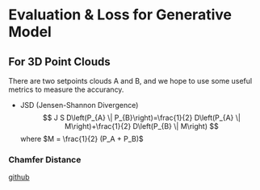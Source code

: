 # Evaluation & Loss for Generative Model





## For 3D Point Clouds

There are two setpoints clouds A and B, and we hope to use some useful metrics to measure the accurancy.

- JSD (Jensen-Shannon Divergence)
  $$
  J S D\left(P_{A} \| P_{B}\right)=\frac{1}{2} D\left(P_{A} \| M\right)+\frac{1}{2} D\left(P_{B} \| M\right)
  $$
  where $M = \frac{1}{2} (P_A + P_B)$



### Chamfer Distance



[github](https://github.com/ThibaultGROUEIX/ChamferDistancePytorch)





